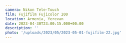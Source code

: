 ```yaml
---
camera: Nikon Tele-Touch
film: Fujifilm Fujicolor 200
location: Armenia, Yerevan
date: 2023-04-30T23:00:15.000+00:00
description: ''
photo: '/uploads/2023/05/2023-05-01-fujifilm-22.jpg'
---
```

